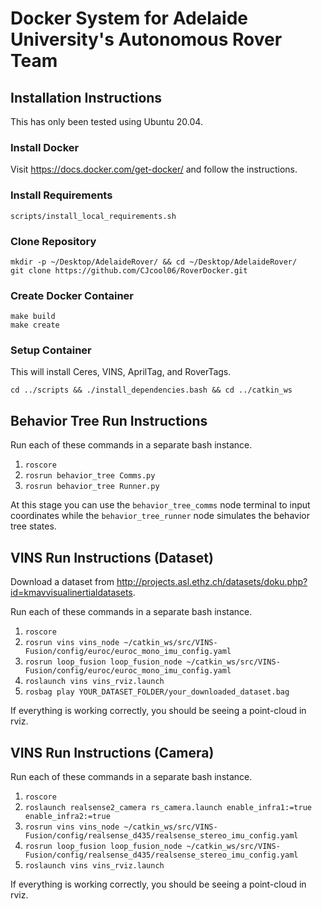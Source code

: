 # Docker System for Adelaide University's Autonomous Rover Team

## Installation Instructions
This has only been tested using Ubuntu 20.04.  

### Install Docker
Visit https://docs.docker.com/get-docker/ and follow the instructions.

### Install Requirements
```
scripts/install_local_requirements.sh
```

### Clone Repository
```
mkdir -p ~/Desktop/AdelaideRover/ && cd ~/Desktop/AdelaideRover/
git clone https://github.com/CJcool06/RoverDocker.git
```

### Create Docker Container
```
make build
make create
```

### Setup Container
This will install Ceres, VINS, AprilTag, and RoverTags.  

```
cd ../scripts && ./install_dependencies.bash && cd ../catkin_ws
```

## Behavior Tree Run Instructions
Run each of these commands in a separate bash instance.  

1. `roscore`
2. `rosrun behavior_tree Comms.py`
3. `rosrun behavior_tree Runner.py`

At this stage you can use the `behavior_tree_comms` node terminal to input coordinates while the `behavior_tree_runner` node simulates the behavior tree states.  

## VINS Run Instructions (Dataset)
Download a dataset from http://projects.asl.ethz.ch/datasets/doku.php?id=kmavvisualinertialdatasets.  

Run each of these commands in a separate bash instance.

1. `roscore`
3. `rosrun vins vins_node ~/catkin_ws/src/VINS-Fusion/config/euroc/euroc_mono_imu_config.yaml`
4. `rosrun loop_fusion loop_fusion_node ~/catkin_ws/src/VINS-Fusion/config/euroc/euroc_mono_imu_config.yaml`
5. `roslaunch vins vins_rviz.launch`
6. `rosbag play YOUR_DATASET_FOLDER/your_downloaded_dataset.bag`

If everything is working correctly, you should be seeing a point-cloud in rviz.  

## VINS Run Instructions (Camera)
Run each of these commands in a separate bash instance.

1. `roscore`
2. `roslaunch realsense2_camera rs_camera.launch enable_infra1:=true enable_infra2:=true`
3. `rosrun vins vins_node ~/catkin_ws/src/VINS-Fusion/config/realsense_d435/realsense_stereo_imu_config.yaml`
4. `rosrun loop_fusion loop_fusion_node ~/catkin_ws/src/VINS-Fusion/config/realsense_d435/realsense_stereo_imu_config.yaml`
5. `roslaunch vins vins_rviz.launch`

If everything is working correctly, you should be seeing a point-cloud in rviz.  
